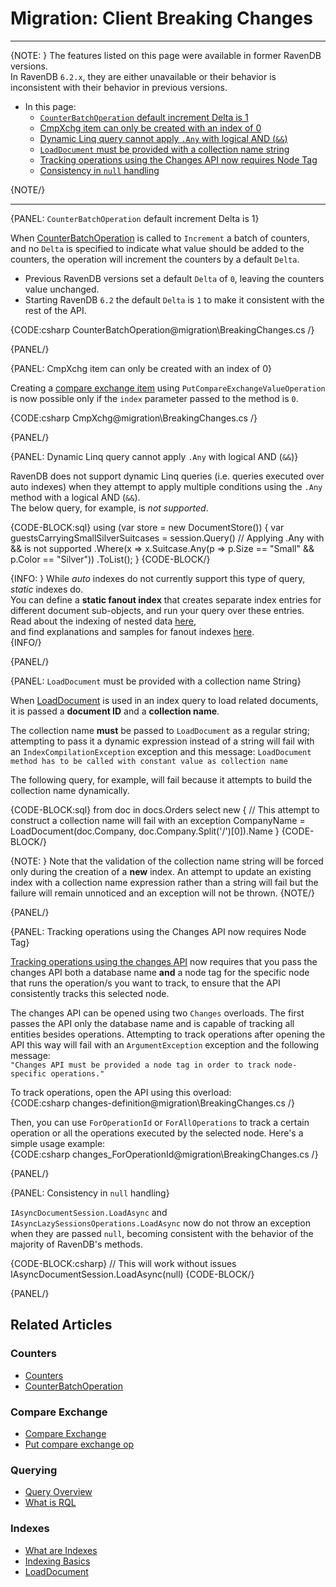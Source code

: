 # Migration: Client Breaking Changes
---

{NOTE: }
The features listed on this page were available in former RavenDB versions.  
In RavenDB `6.2.x`, they are either unavailable or their behavior is inconsistent 
with their behavior in previous versions.  

* In this page:
   * [`CounterBatchOperation` default increment Delta is 1](../../migration/client-api/client-breaking-changes#counterbatchoperation-default-increment-delta-is-1)  
   * [CmpXchg item can only be created with an index of 0](../../migration/client-api/client-breaking-changes#cmpxchg-item-can-only-be-created-with-an-index-of-0)  
   * [Dynamic Linq query cannot apply `.Any` with logical AND (`&&`)](../../migration/client-api/client-breaking-changes#dynamic-linq-query-cannot-apply-.any-with-logical-and-(&&))  
   * [`LoadDocument` must be provided with a collection name string](../../migration/client-api/client-breaking-changes#loaddocument-must-be-provided-with-a-collection-name-string)  
   * [Tracking operations using the Changes API now requires Node Tag](../../migration/client-api/client-breaking-changes#tracking-operations-using-the-changes-api-now-requires-node-tag)  
   * [Consistency in `null` handling](../../migration/client-api/client-breaking-changes#consistency-in-null-handling)  

{NOTE/}

---

{PANEL: `CounterBatchOperation` default increment Delta is 1}

When [CounterBatchOperation](../../client-api/operations/counters/counter-batch) is 
called to `Increment` a batch of counters, and no `Delta` is specified to indicate 
what value should be added to the counters, the operation will increment the counters 
by a default `Delta`.  

  * Previous RavenDB versions set a default `Delta` of `0`, leaving the counters value unchanged.  
  * Starting RavenDB `6.2` the default `Delta` is `1` to make it consistent with the rest of the API.  

{CODE:csharp CounterBatchOperation@migration\BreakingChanges.cs /}

{PANEL/}

{PANEL: CmpXchg item can only be created with an index of 0}

Creating a [compare exchange item](../../client-api/operations/compare-exchange/put-compare-exchange-value) 
using `PutCompareExchangeValueOperation` is now possible only if the `index` parameter 
passed to the method is `0`.  

{CODE:csharp CmpXchg@migration\BreakingChanges.cs /}  

{PANEL/}

{PANEL: Dynamic Linq query cannot apply `.Any` with logical AND (`&&`)}

RavenDB does not support dynamic Linq queries (i.e. queries executed over auto indexes) 
when they attempt to apply multiple conditions using the `.Any` method with a logical AND (`&&`).  
The below query, for example, is *not supported*.  

{CODE-BLOCK:sql}
using (var store = new DocumentStore())
{
    var guestsCarryingSmallSilverSuitcases = session.Query<Guest>()
        // Applying .Any with && is not supported
        .Where(x => x.Suitcase.Any(p => p.Size == "Small" && p.Color == "Silver"))
        .ToList();
}
{CODE-BLOCK/}

{INFO: }
While _auto_ indexes do not currently support this type of query, _static_ indexes do.  
You can define a **static fanout index** that creates separate index entries for different 
document sub-objects, and run your query over these entries.  
Read about the indexing of nested data [here](../../indexes/indexing-nested-data),  
and find explanations and samples for fanout indexes [here](../../indexes/indexing-nested-data#fanout-index---multiple-index-entries-per-document).  
{INFO/}

{PANEL/}

{PANEL: `LoadDocument` must be provided with a collection name String}

When [LoadDocument](../../indexes/indexing-related-documents) is used in an index query 
to load related documents, it is passed a **document ID** and a **collection name**.  

The collection name **must** be passed to `LoadDocument` as a regular string; attempting 
to pass it a dynamic expression instead of a string will fail with an `IndexCompilationException` 
exception and this message: `LoadDocument method has to be called with constant value as collection name`

The following query, for example, will fail because it attempts to build the collection name dynamically.  

{CODE-BLOCK:sql}
from doc in docs.Orders
select new {
    // This attempt to construct a collection name will fail with an exception
    CompanyName = LoadDocument(doc.Company, doc.Company.Split('/')[0]).Name
}
{CODE-BLOCK/}

{NOTE: }
Note that the validation of the collection name string will be forced only during 
the creation of a **new** index. 
An attempt to update an existing index with a collection name expression rather 
than a string will fail but the failure will remain unnoticed and an exception 
will not be thrown.
{NOTE/}

{PANEL/}

{PANEL: Tracking operations using the Changes API now requires Node Tag}

[Tracking operations using the changes API](../../client-api/changes/how-to-subscribe-to-operation-changes) 
now requires that you pass the changes API both a database name **and** a node tag for the specific node that 
runs the operation/s you want to track, to ensure that the API consistently tracks this selected node.  

The changes API can be opened using two `Changes` overloads. The first passes the API only the database name 
and is capable of tracking all entities besides operations. Attempting to track operations after opening the 
API this way will fail with an `ArgumentException` exception and the following message:  
`"Changes API must be provided a node tag in order to track node-specific operations."`

To track operations, open the API using this overload:  
{CODE:csharp changes-definition@migration\BreakingChanges.cs /}  

Then, you can use `ForOperationId` or `ForAllOperations` to track a certain operation or all 
the operations executed by the selected node. Here's a simple usage example:  
{CODE:csharp changes_ForOperationId@migration\BreakingChanges.cs /}  
 
{PANEL/}

{PANEL: Consistency in `null` handling}

`IAsyncDocumentSession.LoadAsync` and `IAsyncLazySessionsOperations.LoadAsync` now 
do not throw an exception when they are passed `null`, becoming consistent with the 
behavior of the majority of RavenDB's methods.  

{CODE-BLOCK:csharp}
// This will work without issues
IAsyncDocumentSession.LoadAsync(null)
{CODE-BLOCK/}

{PANEL/}

## Related Articles

### Counters
- [Counters](../../document-extensions/counters/overview)  
- [CounterBatchOperation](../../client-api/operations/counters/counter-batch)  

### Compare Exchange
- [Compare Exchange](../../client-api/operations/compare-exchange/overview)  
- [Put compare exchange op](../../client-api/operations/compare-exchange/put-compare-exchange-value)  

### Querying
- [Query Overview](../../client-api/session/querying/how-to-query) 
- [What is RQL](../../client-api/session/querying/what-is-rql)  

### Indexes
- [What are Indexes](../../indexes/what-are-indexes)  
- [Indexing Basics](../../indexes/indexing-basics)  
- [LoadDocument](../../indexes/indexing-related-documents)  
